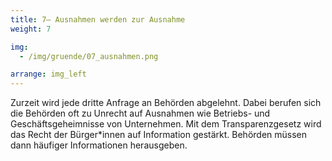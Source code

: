 ```yaml
---
title: 7– Ausnahmen werden zur Ausnahme
weight: 7

img:
  - /img/gruende/07_ausnahmen.png

arrange: img_left
---
```


Zurzeit wird jede dritte Anfrage an Behörden abgelehnt. Dabei berufen sich die Behörden oft zu Unrecht auf Ausnahmen wie Betriebs- und Geschäftsgeheimnisse von Unternehmen. Mit dem Transparenzgesetz wird das Recht der Bürger\*innen auf Information gestärkt. Behörden müssen dann häufiger Informationen herausgeben.
